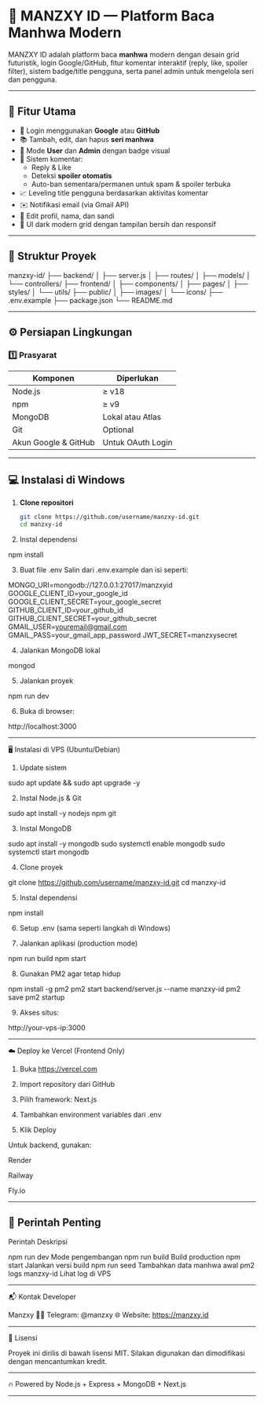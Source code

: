 # 🌌 MANZXY ID — Platform Baca Manhwa Modern

MANZXY ID adalah platform baca **manhwa** modern dengan desain grid futuristik, login Google/GitHub, fitur komentar interaktif (reply, like, spoiler filter), sistem badge/title pengguna, serta panel admin untuk mengelola seri dan pengguna.

---

## 🚀 Fitur Utama

- 🔐 Login menggunakan **Google** atau **GitHub**
- 📚 Tambah, edit, dan hapus **seri manhwa**
- 🧭 Mode **User** dan **Admin** dengan badge visual
- 💬 Sistem komentar:
  - Reply & Like
  - Deteksi **spoiler otomatis**
  - Auto-ban sementara/permanen untuk spam & spoiler terbuka
- 📈 Leveling title pengguna berdasarkan aktivitas komentar
- ✉️ Notifikasi email (via Gmail API)
- 🧾 Edit profil, nama, dan sandi
- 🌙 UI dark modern grid dengan tampilan bersih dan responsif

---

## 🧩 Struktur Proyek

manzxy-id/ ├── backend/ │   ├── server.js │   ├── routes/ │   ├── models/ │   └── controllers/ ├── frontend/ │   ├── components/ │   ├── pages/ │   ├── styles/ │   └── utils/ ├── public/ │   ├── images/ │   └── icons/ ├── .env.example ├── package.json └── README.md

---

## ⚙️ Persiapan Lingkungan

### 1️⃣ Prasyarat

| Komponen | Diperlukan |
|-----------|-------------|
| Node.js | ≥ v18 |
| npm | ≥ v9 |
| MongoDB | Lokal atau Atlas |
| Git | Optional |
| Akun Google & GitHub | Untuk OAuth Login |

---

## 💻 Instalasi di Windows

1. **Clone repositori**
   ```bash
   git clone https://github.com/username/manzxy-id.git
   cd manzxy-id

2. Instal dependensi

npm install


3. Buat file .env Salin dari .env.example dan isi seperti:

MONGO_URI=mongodb://127.0.0.1:27017/manzxyid
GOOGLE_CLIENT_ID=your_google_id
GOOGLE_CLIENT_SECRET=your_google_secret
GITHUB_CLIENT_ID=your_github_id
GITHUB_CLIENT_SECRET=your_github_secret
GMAIL_USER=youremail@gmail.com
GMAIL_PASS=your_gmail_app_password
JWT_SECRET=manzxysecret


4. Jalankan MongoDB lokal

mongod


5. Jalankan proyek

npm run dev


6. Buka di browser:

http://localhost:3000




---

🖥️ Instalasi di VPS (Ubuntu/Debian)

1. Update sistem

sudo apt update && sudo apt upgrade -y


2. Instal Node.js & Git

sudo apt install -y nodejs npm git


3. Instal MongoDB

sudo apt install -y mongodb
sudo systemctl enable mongodb
sudo systemctl start mongodb


4. Clone proyek

git clone https://github.com/username/manzxy-id.git
cd manzxy-id


5. Instal dependensi

npm install


6. Setup .env (sama seperti langkah di Windows)


7. Jalankan aplikasi (production mode)

npm run build
npm start


8. Gunakan PM2 agar tetap hidup

npm install -g pm2
pm2 start backend/server.js --name manzxy-id
pm2 save
pm2 startup


9. Akses situs:

http://your-vps-ip:3000




---

☁️ Deploy ke Vercel (Frontend Only)

1. Buka https://vercel.com


2. Import repository dari GitHub


3. Pilih framework: Next.js


4. Tambahkan environment variables dari .env


5. Klik Deploy



Untuk backend, gunakan:

Render

Railway

Fly.io



---

## 🔧 Perintah Penting

Perintah	Deskripsi

npm run dev	Mode pengembangan
npm run build	Build production
npm start	Jalankan versi build
npm run seed	Tambahkan data manhwa awal
pm2 logs manzxy-id	Lihat log di VPS



---

📬 Kontak Developer

Manzxy
🧑‍💻 Telegram: @manzxy
🌐 Website: https://manzxy.id


---

📜 Lisensi

Proyek ini dirilis di bawah lisensi MIT.
Silakan digunakan dan dimodifikasi dengan mencantumkan kredit.


---

🔥 Powered by Node.js + Express + MongoDB + Next.js


---
